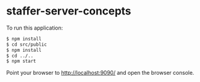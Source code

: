 # staffer-server-concepts

To run this application:

```bash
$ npm install
$ cd src/public
$ npm install
$ cd ../..
$ npm start
```

Point your browser to [http://localhost:9090/](http://localhost:9090/) and open the browser console.
